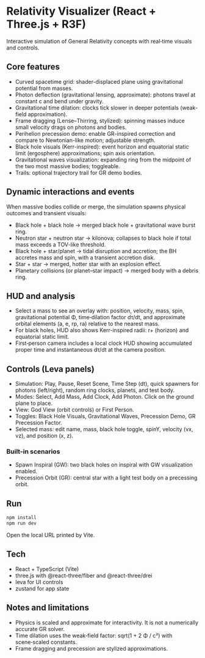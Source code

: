 # Relativity Visualizer (React + Three.js + R3F)

Interactive simulation of General Relativity concepts with real‑time visuals and controls.

## Core features

- Curved spacetime grid: shader-displaced plane using gravitational potential from masses.
- Photon deflection (gravitational lensing, approximate): photons travel at constant c and bend under gravity.
- Gravitational time dilation: clocks tick slower in deeper potentials (weak-field approximation).
- Frame dragging (Lense–Thirring, stylized): spinning masses induce small velocity drags on photons and bodies.
- Perihelion precession demo: enable GR-inspired correction and compare to Newtonian-like motion; adjustable strength.
- Black hole visuals (Kerr-inspired): event horizon and equatorial static limit (ergosphere) approximations; spin axis orientation.
- Gravitational waves visualization: expanding ring from the midpoint of the two most massive bodies; toggleable.
- Trails: optional trajectory trail for GR demo bodies.

## Dynamic interactions and events

When massive bodies collide or merge, the simulation spawns physical outcomes and transient visuals:

- Black hole + black hole → merged black hole + gravitational wave burst ring.
- Neutron star + neutron star → kilonova; collapses to black hole if total mass exceeds a TOV-like threshold.
- Black hole + star/planet → tidal disruption and accretion; the BH accretes mass and spin, with a transient accretion disk.
- Star + star → merged, hotter star with an explosion effect.
- Planetary collisions (or planet–star impact) → merged body with a debris ring.

## HUD and analysis

- Select a mass to see an overlay with: position, velocity, mass, spin, gravitational potential Φ, time‑dilation factor dτ/dt, and approximate orbital elements (a, e, rp, ra) relative to the nearest mass.
- For black holes, HUD also shows Kerr-inspired radii: r+ (horizon) and equatorial static limit.
- First‑person camera includes a local clock HUD showing accumulated proper time and instantaneous dτ/dt at the camera position.

## Controls (Leva panels)

- Simulation: Play, Pause, Reset Scene, Time Step (dt), quick spawners for photons (left/right), random ring clocks, planets, and test body.
- Modes: Select, Add Mass, Add Clock, Add Photon. Click on the ground plane to place.
- View: God View (orbit controls) or First Person.
- Toggles: Black Hole Visuals, Gravitational Waves, Precession Demo, GR Precession Factor.
- Selected mass: edit name, mass, black hole toggle, spinY, velocity (vx, vz), and position (x, z).

### Built-in scenarios

- Spawn Inspiral (GW): two black holes on inspiral with GW visualization enabled.
- Precession Orbit (GR): central star with a light test body on a precessing orbit.

## Run

```bash
npm install
npm run dev
```

Open the local URL printed by Vite.

## Tech

- React + TypeScript (Vite)
- three.js with @react-three/fiber and @react-three/drei
- leva for UI controls
- zustand for app state

## Notes and limitations

- Physics is scaled and approximate for interactivity. It is not a numerically accurate GR solver.
- Time dilation uses the weak‑field factor: sqrt(1 + 2 Φ / c²) with scene‑scaled constants.
- Frame dragging and precession are stylized approximations.
